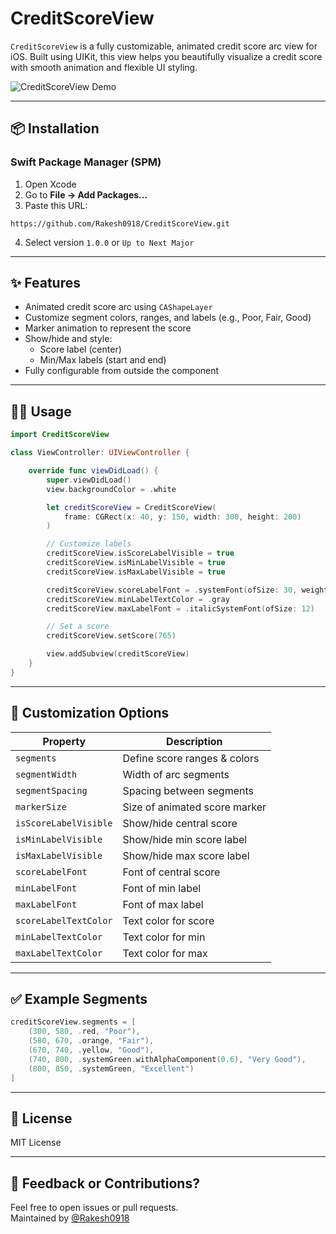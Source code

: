 # CreditScoreView

`CreditScoreView` is a fully customizable, animated credit score arc view for iOS. Built using UIKit, this view helps you beautifully visualize a credit score with smooth animation and flexible UI styling.

![CreditScoreView Demo](https://user-images.githubusercontent.com/your-gif-here.gif)

---

## 📦 Installation

### Swift Package Manager (SPM)

1. Open Xcode
2. Go to **File → Add Packages...**
3. Paste this URL:

```
https://github.com/Rakesh0918/CreditScoreView.git
```

4. Select version `1.0.0` or `Up to Next Major`

---

## ✨ Features

- Animated credit score arc using `CAShapeLayer`
- Customize segment colors, ranges, and labels (e.g., Poor, Fair, Good)
- Marker animation to represent the score
- Show/hide and style:
  - Score label (center)
  - Min/Max labels (start and end)
- Fully configurable from outside the component

---

## 🧑‍💻 Usage

```swift
import CreditScoreView

class ViewController: UIViewController {

    override func viewDidLoad() {
        super.viewDidLoad()
        view.backgroundColor = .white

        let creditScoreView = CreditScoreView(
            frame: CGRect(x: 40, y: 150, width: 300, height: 200)
        )

        // Customize labels
        creditScoreView.isScoreLabelVisible = true
        creditScoreView.isMinLabelVisible = true
        creditScoreView.isMaxLabelVisible = true

        creditScoreView.scoreLabelFont = .systemFont(ofSize: 30, weight: .bold)
        creditScoreView.minLabelTextColor = .gray
        creditScoreView.maxLabelFont = .italicSystemFont(ofSize: 12)

        // Set a score
        creditScoreView.setScore(765)

        view.addSubview(creditScoreView)
    }
}
```

---

## 🎨 Customization Options

| Property                 | Description                      |
|--------------------------|----------------------------------|
| `segments`               | Define score ranges & colors     |
| `segmentWidth`           | Width of arc segments            |
| `segmentSpacing`         | Spacing between segments         |
| `markerSize`             | Size of animated score marker    |
| `isScoreLabelVisible`    | Show/hide central score          |
| `isMinLabelVisible`      | Show/hide min score label        |
| `isMaxLabelVisible`      | Show/hide max score label        |
| `scoreLabelFont`         | Font of central score            |
| `minLabelFont`           | Font of min label                |
| `maxLabelFont`           | Font of max label                |
| `scoreLabelTextColor`    | Text color for score             |
| `minLabelTextColor`      | Text color for min               |
| `maxLabelTextColor`      | Text color for max               |

---

## ✅ Example Segments

```swift
creditScoreView.segments = [
    (300, 580, .red, "Poor"),
    (580, 670, .orange, "Fair"),
    (670, 740, .yellow, "Good"),
    (740, 800, .systemGreen.withAlphaComponent(0.6), "Very Good"),
    (800, 850, .systemGreen, "Excellent")
]
```

---

## 🔖 License

MIT License

---

## 💬 Feedback or Contributions?

Feel free to open issues or pull requests.  
Maintained by [@Rakesh0918](https://github.com/Rakesh0918)
